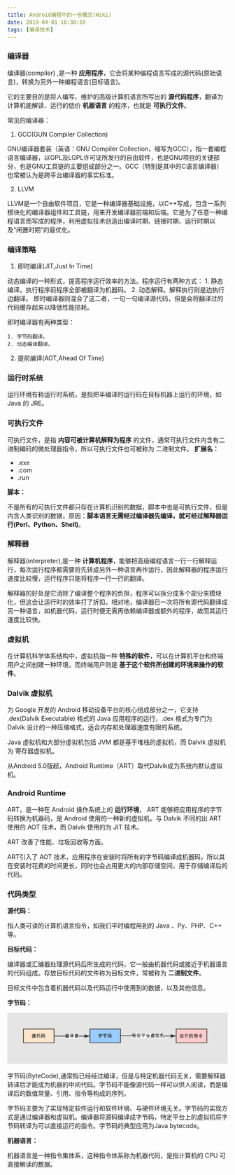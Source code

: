 ```yaml
---
title: Android编程中的一些概念(Wiki)
date: 2019-04-01 10:38:59
tags: [编译技术]
---
```



### 编译器

编译器(compiler) ,是一种 **应用程序**，它会将某种编程语言写成的源代码(原始语言)，转换为另外一种编程语言(目标语言)。

它的主要目的是将人编写、维护的高级计算机语言所写出的 **源代码程序**，翻译为计算机能解读、运行的低价 **机器语言** 的程序，也就是 **可执行文件**。

常见的编译器：

1. GCC(GUN Compiler Collection)

GNU编译器套装（英语：GNU Compiler Collection，缩写为GCC），指一套编程语言编译器，以GPL及LGPL许可证所发行的自由软件，也是GNU项目的关键部分，也是GNU工具链的主要组成部分之一。GCC（特别是其中的C语言编译器）也常被认为是跨平台编译器的事实标准。

2. LLVM

LLVM是一个自由软件项目，它是一种编译器基础设施，以C++写成，包含一系列模块化的编译器组件和工具链，用来开发编译器前端和后端。它是为了任意一种编程语言而写成的程序，利用虚拟技术创造出编译时期、链接时期、运行时期以及“闲置时期”的最优化。
<!-- more -->

### 编译策略

1. 即时编译(JIT,Just In Time)

动态编译的一种形式，提高程序运行效率的方法。程序运行有两种方式：
    1. 静态编译。执行程序前程序全部被翻译为机器码。
    2. 动态解释。解释执行则是边执行边翻译。
即时编译器则混合了这二者，一句一句编译源代码，但是会将翻译过的代码缓存起来以降低性能损耗。

即时编译器有两种类型：

    1. 字节码翻译。
    2. 动态编译翻译。


2. 提前编译(AOT,Ahead Of Time)


### 运行时系统

运行环境有称运行时系统，是指把半编译的运行码在目标机器上运行的环境，如 Java
 的 JRE。

 ### 可执行文件

 可执行文件，是指 **内容可被计算机解释为程序** 的文件，通常可执行文件内含有二进制编码的微处理器指令，所以可执行文件也可被称为 二进制文件。
 **扩展名：**

 * .exe
 * .com
 * .run
  
  **脚本：**

  不是所有的可执行文件都只存在计算机识别的数据，脚本中也是可执行文件，但是内含人类识别的数据，原因：**脚本语言无需经过编译器先编译，就可经过解释器运行(Perl、Python、Shell)**。


### 解释器

解释器(interpreter),是一种 **计算机程序**，能够把高级编程语言一行一行解释运行，每次运行程序都需要将先转成另外一种语言再作运行，因此解释器的程序运行速度比较慢，运行程序只能将程序一行一行的翻译。

解释器的好处是它消除了编译整个程序的负担，程序可以拆分成多个部分来模块化，但这会让运行时的效率打了折扣。相对地，编译器已一次将所有源代码翻译成另一种语言，如机器代码，运行时便无需再依赖编译器或额外的程序，故而其运行速度比较快。

### 虚拟机


在计算机科学体系结构中，虚拟机指一种 **特殊的软件**，可以在计算机平台和终端用户之间创建一种环境，而终端用户则是 **基于这个软件所创建的环境来操作的软件**。


### Dalvik 虚拟机

为 Google 开发的 Android 移动设备平台的核心组成部分之一，它支持 .dex(Dalvik Executable) 格式的 Java 应用程序的运行，.dex 格式为专门为 Dalvik 设计的一种压缩格式，适合内存和处理器速度有限的系统。

Java 虚拟机和大部分虚拟机包括 JVM 都是基于堆栈的虚拟机，而 Dalvik 虚拟机为 寄存器虚拟机。

从Android 5.0版起，Android Runtime（ART）取代Dalvik成为系统内默认虚拟机。

### Android Runtime

ART，是一种在 Android 操作系统上的 **运行环境**， ART 能够把应用程序的字节码转换为机器码，是 Android 使用的一种新的虚拟机。与 Dalvik 不同的出 ART 使用的 AOT 技术，而 Dalvik 使用的为 JIT 技术。

ART 改善了性能、垃圾回收等方面。

ART引入了 AOT 技术，应用程序在安装时将所有的字节码编译成机器码，所以其在安装时花费的时间更长，同时也会占用更大的内部存储空间，用于存储编译后的代码。


### 代码类型

**源代码：**

指人类可读的计算机语言指令，如我们平时编程用到的 Java 、Py、PHP、C++ 等。

**目标代码：**

编译器或汇编器处理源代码后所生成的代码，它一般由机器代码或接近于机器语言的代码组成。存放目标代码的文件称为目标文件，常被称为 **二进制文件**。

目标文件中包含着机器代码以及代码运行中使用到的数据，以及其他信息。


**字节码：**


![字节码](/images/2019_04_02_2.jpg)

字节码(ByteCode),通常指已经经过编译，但是与特定机器代码无关，需要解释器转译后才能成为机器的中间代码。字节码不能像源代码一样可以供人阅读，而是编译后的数值常量、引用、指令等构成的序列。

字节码主要为了实现特定软件运行和软件环境、与硬件环境无关。字节码的实现方式是通过编译器和虚拟机。编译器将源码编译成字节码，特定平台上的虚拟机将字节码转译为可以直接运行的指令。字节码的典型应用为Java bytecode。


**机器语言：**

机器语言是一种指令集体系，这种指令体系称为机器代码，是指计算机的 CPU 可直接解读的数据。

